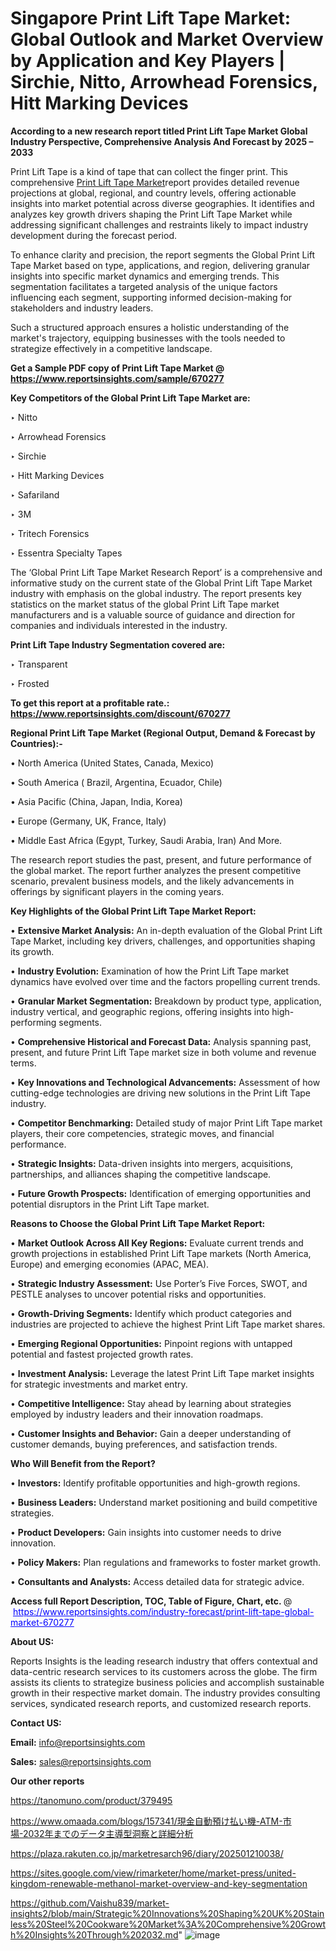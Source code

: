 # Singapore Print Lift Tape Market: Global Outlook and Market Overview by Application and Key Players | Sirchie, Nitto, Arrowhead Forensics, Hitt Marking Devices

<strong>According to a new research report titled Print Lift Tape Market Global Industry Perspective, Comprehensive Analysis And Forecast by 2025 – 2033</strong>

Print Lift Tape is a kind of tape that can collect the finger print. This comprehensive <a href=https://www.reportsinsights.com/sample/670277>Print Lift Tape Market</a>report provides detailed revenue projections at global, regional, and country levels, offering actionable insights into market potential across diverse geographies. It identifies and analyzes key growth drivers shaping the Print Lift Tape Market while addressing significant challenges and restraints likely to impact industry development during the forecast period.

To enhance clarity and precision, the report segments the Global Print Lift Tape Market based on type, applications, and region, delivering granular insights into specific market dynamics and emerging trends. This segmentation facilitates a targeted analysis of the unique factors influencing each segment, supporting informed decision-making for stakeholders and industry leaders.

Such a structured approach ensures a holistic understanding of the market's trajectory, equipping businesses with the tools needed to strategize effectively in a competitive landscape.

<strong>Get a Sample PDF copy of Print Lift Tape Market </strong><strong>@<a href=https://www.reportsinsights.com/sample/670277 style=color:#0000ff;> https://www.reportsinsights.com/sample/670277</a></strong></font>

<strong>Key Competitors of the Global Print Lift Tape Market are:</strong>

‣ Nitto

‣ Arrowhead Forensics

‣ Sirchie

‣ Hitt Marking Devices

‣ Safariland

‣ 3M

‣ Tritech Forensics

‣ Essentra Specialty Tapes

The ‘Global Print Lift Tape Market Research Report’ is a comprehensive and informative study on the current state of the Global Print Lift Tape Market industry with emphasis on the global industry. The report presents key statistics on the market status of the global Print Lift Tape market manufacturers and is a valuable source of guidance and direction for companies and individuals interested in the industry.

<strong>Print Lift Tape Industry Segmentation covered are:</strong>

‣ Transparent

‣ Frosted

<strong>To get this report at a profitable rate.: <a href=https://www.reportsinsights.com/discount/670277 style=color:#0000ff;>https://www.reportsinsights.com/discount/670277</a></strong></font>

<strong>Regional Print Lift Tape Market (Regional Output, Demand &amp; Forecast by Countries):-</strong>

• North America (United States, Canada, Mexico)

• South America ( Brazil, Argentina, Ecuador, Chile)

• Asia Pacific (China, Japan, India, Korea)

• Europe (Germany, UK, France, Italy)

• Middle East Africa (Egypt, Turkey, Saudi Arabia, Iran) And More.

The research report studies the past, present, and future performance of the global market. The report further analyzes the present competitive scenario, prevalent business models, and the likely advancements in offerings by significant players in the coming years.

<strong>Key Highlights of the Global Print Lift Tape Market Report:</strong>

• <strong>Extensive Market Analysis:</strong> An in-depth evaluation of the Global Print Lift Tape Market, including key drivers, challenges, and opportunities shaping its growth.

• <strong>Industry Evolution:</strong> Examination of how the Print Lift Tape market dynamics have evolved over time and the factors propelling current trends.

• <strong>Granular Market Segmentation:</strong> Breakdown by product type, application, industry vertical, and geographic regions, offering insights into high-performing segments.

• <strong>Comprehensive Historical and Forecast Data:</strong> Analysis spanning past, present, and future Print Lift Tape market size in both volume and revenue terms.

• <strong>Key Innovations and Technological Advancements:</strong> Assessment of how cutting-edge technologies are driving new solutions in the Print Lift Tape industry.

• <strong>Competitor Benchmarking:</strong> Detailed study of major Print Lift Tape market players, their core competencies, strategic moves, and financial performance.

• <strong>Strategic Insights:</strong> Data-driven insights into mergers, acquisitions, partnerships, and alliances shaping the competitive landscape.

• <strong>Future Growth Prospects:</strong> Identification of emerging opportunities and potential disruptors in the Print Lift Tape market.

<strong>Reasons to Choose the Global Print Lift Tape Market Report:</strong>

• <strong>Market Outlook Across All Key Regions:</strong> Evaluate current trends and growth projections in established Print Lift Tape markets (North America, Europe) and emerging economies (APAC, MEA).

• <strong>Strategic Industry Assessment:</strong> Use Porter’s Five Forces, SWOT, and PESTLE analyses to uncover potential risks and opportunities.

• <strong>Growth-Driving Segments:</strong> Identify which product categories and industries are projected to achieve the highest Print Lift Tape market shares.

• <strong>Emerging Regional Opportunities:</strong> Pinpoint regions with untapped potential and fastest projected growth rates.

• <strong>Investment Analysis:</strong> Leverage the latest Print Lift Tape market insights for strategic investments and market entry.

• <strong>Competitive Intelligence:</strong> Stay ahead by learning about strategies employed by industry leaders and their innovation roadmaps.

• <strong>Customer Insights and Behavior:</strong> Gain a deeper understanding of customer demands, buying preferences, and satisfaction trends.

<strong>Who Will Benefit from the Report?</strong>

• <strong>Investors:</strong> Identify profitable opportunities and high-growth regions.

• <strong>Business Leaders:</strong> Understand market positioning and build competitive strategies.

• <strong>Product Developers:</strong> Gain insights into customer needs to drive innovation.

• <strong>Policy Makers:</strong> Plan regulations and frameworks to foster market growth.

• <strong>Consultants and Analysts:</strong> Access detailed data for strategic advice.
</ul>
<strong>Access full Report Description, TOC, Table of Figure, Chart, etc. </strong>@  <a href=https://www.reportsinsights.com/industry-forecast/print-lift-tape-global-market-670277 style=color:#0000ff;>https://www.reportsinsights.com/industry-forecast/print-lift-tape-global-market-670277</a></font>

<strong><strong>About US</strong>:</strong>

Reports Insights is the leading research industry that offers contextual and data-centric research services to its customers across the globe. The firm assists its clients to strategize business policies and accomplish sustainable growth in their respective market domain. The industry provides consulting services, syndicated research reports, and customized research reports.

<strong>Contact US:</strong>

<p class=""""><b>Email:</b> <a href=mailto:info@reportsinsights.com>info@reportsinsights.com</a></p>
<p class=""""><b>Sales:</b> <a href=mailto:sales@reportsinsights.com>sales@reportsinsights.com</a></p>

<strong>Our other reports</strong>

<a href=https://tanomuno.com/product/379495>https://tanomuno.com/product/379495</a>

<a href=https://www.omaada.com/blogs/157341/現金自動預け払い機-ATM-市場-2032年までのデータ主導型洞察と詳細分析>https://www.omaada.com/blogs/157341/現金自動預け払い機-ATM-市場-2032年までのデータ主導型洞察と詳細分析</a>

<a href=https://plaza.rakuten.co.jp/marketresarch96/diary/202501210038/>https://plaza.rakuten.co.jp/marketresarch96/diary/202501210038/</a>

<a href=https://sites.google.com/view/rimarketer/home/market-press/united-kingdom-renewable-methanol-market-overview-and-key-segmentation>https://sites.google.com/view/rimarketer/home/market-press/united-kingdom-renewable-methanol-market-overview-and-key-segmentation</a>

<a href=https://github.com/Vaishu839/market-insights2/blob/main/Strategic%20Innovations%20Shaping%20UK%20Stainless%20Steel%20Cookware%20Market%3A%20Comprehensive%20Growth%20Insights%20Through%202032.md>https://github.com/Vaishu839/market-insights2/blob/main/Strategic%20Innovations%20Shaping%20UK%20Stainless%20Steel%20Cookware%20Market%3A%20Comprehensive%20Growth%20Insights%20Through%202032.md</a>"
![image](https://github.com/user-attachments/assets/ce2731db-64f4-416d-97fc-2f753737f07a)
